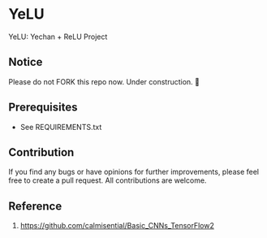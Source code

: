# YeLU
YeLU: Yechan + ReLU Project

## Notice
Please do not FORK this repo now. Under construction. 🚧

## Prerequisites
* See REQUIREMENTS.txt

## Contribution
If you find any bugs or have opinions for further improvements, please feel free to create a pull request. All contributions are welcome.

## Reference
1. https://github.com/calmisential/Basic_CNNs_TensorFlow2
